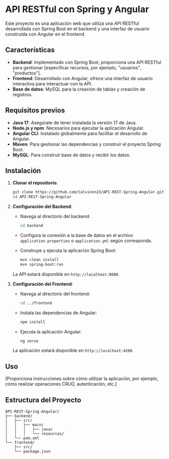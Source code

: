 # API RESTful con Spring y Angular

Este proyecto es una aplicación web que utiliza una API RESTful desarrollada con Spring Boot en el backend y una interfaz de usuario construida con Angular en el frontend.

## Características

- **Backend**: Implementado con Spring Boot, proporciona una API RESTful para gestionar [especificar recursos, por ejemplo, "usuarios", "productos"].
- **Frontend**: Desarrollado con Angular, ofrece una interfaz de usuario interactiva para interactuar con la API.
- **Base de datos**: MySQL para la creación de tablas y creación de registros.

## Requisitos previos

- **Java 17**: Asegúrate de tener instalada la versión 17 de Java.
- **Node.js y npm**: Necesarios para ejecutar la aplicación Angular.
- **Angular CLI**: Instalado globalmente para facilitar el desarrollo de Angular.
- **Maven**: Para gestionar las dependencias y construir el proyecto Spring Boot.
- **MySQL**: Para construir base de datos y recibir los datos.

## Instalación

1. **Clonar el repositorio**:

   ```bash
   git clone https://github.com/Calvinnn23/API-REST-Spring-Angular.git
   cd API-REST-Spring-Angular
   ```

2. **Configuración del Backend**:

   - Navega al directorio del backend:

     ```bash
     cd backend
     ```

   - Configura la conexión a la base de datos en el archivo `application.properties` o `application.yml` según corresponda.

   - Construye y ejecuta la aplicación Spring Boot:

     ```bash
     mvn clean install
     mvn spring-boot:run
     ```

   La API estará disponible en `http://localhost:8080`.

3. **Configuración del Frontend**:

   - Navega al directorio del frontend:

     ```bash
     cd ../frontend
     ```

   - Instala las dependencias de Angular:

     ```bash
     npm install
     ```

   - Ejecuta la aplicación Angular:

     ```bash
     ng serve
     ```

   La aplicación estará disponible en `http://localhost:4200`.

## Uso

[Proporciona instrucciones sobre cómo utilizar la aplicación, por ejemplo, cómo realizar operaciones CRUD, autenticación, etc.]

## Estructura del Proyecto

```plaintext
API-REST-Spring-Angular/
├── backend/
│   ├── src/
│   │   ├── main/
│   │   │   ├── java/
│   │   │   └── resources/
│   └── pom.xml
└── frontend/
    ├── src/
    └── package.json
```
